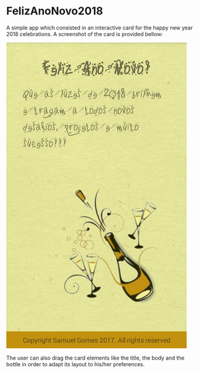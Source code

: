 # FelizAnoNovo2018
A simple app which consisted in an interactive card for the happy new year 2018 celebrations. A screenshot of the card is provided bellow:

![screenshot](screenshot.png)

The user can also drag the card elements like the title, the body and the bottle in order to adapt its layout to his/her preferences.
